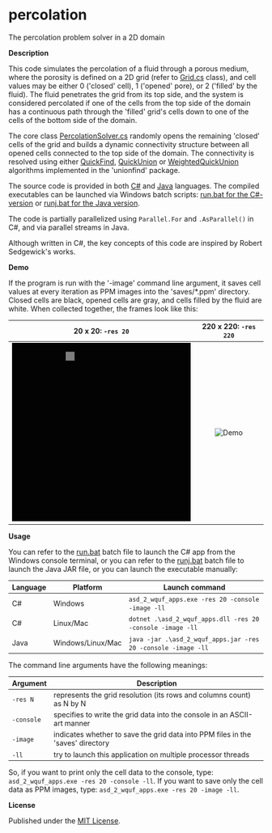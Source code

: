 # percolation
The percolation problem solver in a 2D domain

**Description**

This code simulates the percolation of a fluid through a porous medium, where the porosity is defined on a 2D grid (refer to [Grid.cs](./cs/asd_2_wquf_apps/src/percolation/Grid.cs) class), and cell values may be either 0 ('closed' cell), 1 ('opened' pore), or 2 ('filled' by the fluid). The fluid penetrates the grid from its top side, and the system is considered percolated if one of the cells from the top side of the domain has a continuous path through the 'filled' grid's cells down to one of the cells of the bottom side of the domain.

The core class [PercolationSolver.cs](./cs/asd_2_wquf_apps/src/percolation/PercolationSolver.cs) randomly opens the remaining 'closed' cells of the grid and builds a dynamic connectivity structure between all opened cells connected to the top side of the domain. The connectivity is resolved using either [QuickFind](./cs/asd_2_wquf_apps/src/unionfind/UnionFind.cs), [QuickUnion](./cs/asd_2_wquf_apps/src/unionfind/UnionFindQU.cs) or [WeightedQuickUnion](./cs/asd_2_wquf_apps/src/unionfind/UnionFindQUWeighted.cs) algorithms implemented in the 'unionfind' package.

The source code is provided in both [C#](./cs/) and [Java](./java/) languages.
The compiled executables can be launched via Windows batch scripts: [run.bat for the C#-version](./cs/asd_2_wquf_apps/run.bat) or [runj.bat for the Java version](./java/asd_2_wquf_apps/runj.bat).

The code is partially parallelized using `Parallel.For` and `.AsParallel()` in C#, and via parallel streams in Java.

Although written in C#, the key concepts of this code are inspired by Robert Sedgewick's works.

**Demo**

If the program is run with the '-image' command line argument, it saves cell values at every iteration as PPM images into the 'saves/*.ppm' directory. 
Closed cells are black, opened cells are gray, and cells filled by the fluid are white.
When collected together, the frames look like this:

| 20 x 20: `-res 20` | 220 x 220: `-res 220` |
| :-------------: | :-------------:|
| ![Demo](./4readme/percolation_20.gif) | ![Demo](./4readme/percolation_220.gif) |

**Usage**

You can refer to the [run.bat](./cs/asd_2_wquf_apps/run.bat) batch file to launch the C# app from the Windows console terminal, or you can refer to the [runj.bat](./java/asd_2_wquf_apps/runj.bat) batch file to launch the Java JAR file, or you can launch the executable manually:

| Language | Platform | Launch command 
| -------- | ------- | ------- |
| C# | Windows | `asd_2_wquf_apps.exe -res 20 -console -image -ll` |
| C# | Linux/Mac | `dotnet .\asd_2_wquf_apps.dll -res 20 -console -image -ll` |
| Java | Windows/Linux/Mac | `java -jar .\asd_2_wquf_apps.jar -res 20 -console -image -ll` |
 
The command line arguments have the following meanings:

| Argument | Description |
| -------- | ------- |
| `-res N` | represents the grid resolution (its rows and columns count) as N by N |
| `-console` | specifies to write the grid data into the console in an ASCII-art manner |
| `-image` | indicates whether to save the grid data into PPM files in the 'saves' directory |
| `-ll` | try to launch this application on multiple processor threads |

So, if you want to print only the cell data to the console, type:
`asd_2_wquf_apps.exe -res 20 -console -ll`.
 If you want to save only the cell data as PPM images, type:
`asd_2_wquf_apps.exe -res 20 -image -ll`.

**License**

Published under the [MIT License](LICENSE).
